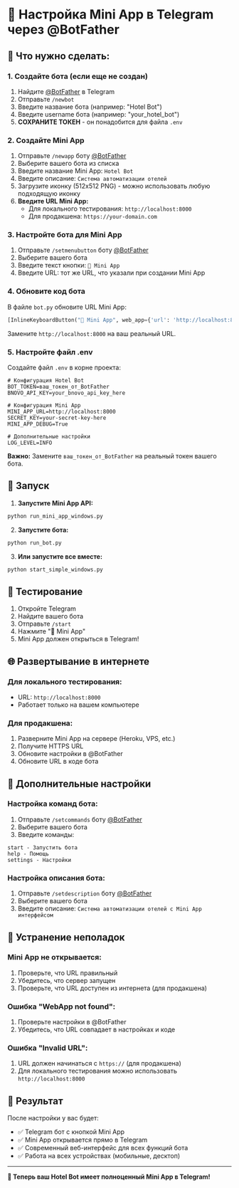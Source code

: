 # 📱 Настройка Mini App в Telegram через @BotFather

## 🎯 Что нужно сделать:

### 1. Создайте бота (если еще не создан)

1. Найдите [@BotFather](https://t.me/BotFather) в Telegram
2. Отправьте `/newbot`
3. Введите название бота (например: "Hotel Bot")
4. Введите username бота (например: "your_hotel_bot")
5. **СОХРАНИТЕ ТОКЕН** - он понадобится для файла `.env`

### 2. Создайте Mini App

1. Отправьте `/newapp` боту [@BotFather](https://t.me/BotFather)
2. Выберите вашего бота из списка
3. Введите название Mini App: `Hotel Bot`
4. Введите описание: `Система автоматизации отелей`
5. Загрузите иконку (512x512 PNG) - можно использовать любую подходящую иконку
6. **Введите URL Mini App:**
   - Для локального тестирования: `http://localhost:8000`
   - Для продакшена: `https://your-domain.com`

### 3. Настройте бота для Mini App

1. Отправьте `/setmenubutton` боту [@BotFather](https://t.me/BotFather)
2. Выберите вашего бота
3. Введите текст кнопки: `📱 Mini App`
4. Введите URL: тот же URL, что указали при создании Mini App

### 4. Обновите код бота

В файле `bot.py` обновите URL Mini App:

```python
[InlineKeyboardButton("📱 Mini App", web_app={'url': 'http://localhost:8000'}, callback_data='mini_app')]
```

Замените `http://localhost:8000` на ваш реальный URL.

### 5. Настройте файл .env

Создайте файл `.env` в корне проекта:

```env
# Конфигурация Hotel Bot
BOT_TOKEN=ваш_токен_от_BotFather
BNOVO_API_KEY=your_bnovo_api_key_here

# Конфигурация Mini App
MINI_APP_URL=http://localhost:8000
SECRET_KEY=your-secret-key-here
MINI_APP_DEBUG=True

# Дополнительные настройки
LOG_LEVEL=INFO
```

**Важно:** Замените `ваш_токен_от_BotFather` на реальный токен вашего бота.

## 🚀 Запуск

1. **Запустите Mini App API:**
```bash
python run_mini_app_windows.py
```

2. **Запустите бота:**
```bash
python run_bot.py
```

3. **Или запустите все вместе:**
```bash
python start_simple_windows.py
```

## 🧪 Тестирование

1. Откройте Telegram
2. Найдите вашего бота
3. Отправьте `/start`
4. Нажмите "📱 Mini App"
5. Mini App должен открыться в Telegram!

## 🌐 Развертывание в интернете

### Для локального тестирования:
- URL: `http://localhost:8000`
- Работает только на вашем компьютере

### Для продакшена:
1. Разверните Mini App на сервере (Heroku, VPS, etc.)
2. Получите HTTPS URL
3. Обновите настройки в @BotFather
4. Обновите URL в коде бота

## 🔧 Дополнительные настройки

### Настройка команд бота:
1. Отправьте `/setcommands` боту [@BotFather](https://t.me/BotFather)
2. Выберите вашего бота
3. Введите команды:
```
start - Запустить бота
help - Помощь
settings - Настройки
```

### Настройка описания бота:
1. Отправьте `/setdescription` боту [@BotFather](https://t.me/BotFather)
2. Выберите вашего бота
3. Введите описание: `Система автоматизации отелей с Mini App интерфейсом`

## 🚨 Устранение неполадок

### Mini App не открывается:
1. Проверьте, что URL правильный
2. Убедитесь, что сервер запущен
3. Проверьте, что URL доступен из интернета (для продакшена)

### Ошибка "WebApp not found":
1. Проверьте настройки в @BotFather
2. Убедитесь, что URL совпадает в настройках и коде

### Ошибка "Invalid URL":
1. URL должен начинаться с `https://` (для продакшена)
2. Для локального тестирования можно использовать `http://localhost:8000`

## 📱 Результат

После настройки у вас будет:
- ✅ Telegram бот с кнопкой Mini App
- ✅ Mini App открывается прямо в Telegram
- ✅ Современный веб-интерфейс для всех функций бота
- ✅ Работа на всех устройствах (мобильные, десктоп)

---

**🎉 Теперь ваш Hotel Bot имеет полноценный Mini App в Telegram!**
